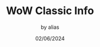 ---
layout: page
title: WoW Classic Info
subtitle: by alias
description: An example recipe page
date: 02/06/2024
show_sidebar: false
image: /img/wow3.jpg
hero_image: /img/wow3.jpg
hero_height: is-fullheight
---